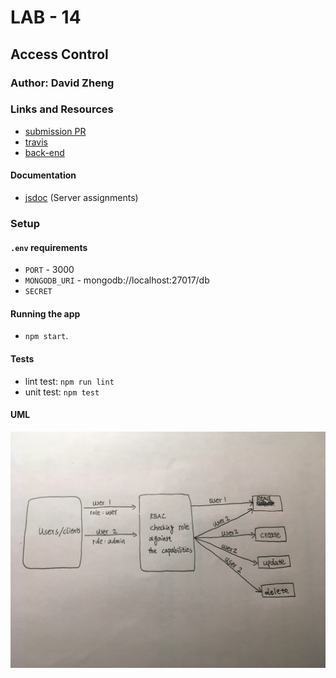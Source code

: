 # LAB - 14

## Access Control

### Author: David Zheng 

### Links and Resources
* [submission PR](https://github.com/davidzheng-401d32/lab-14/pull/1)
* [travis](https://travis-ci.com/davidzheng-401d32/lab-14)
* [back-end](https://davidzheng-lab14.herokuapp.com) 
#### Documentation
* [jsdoc](https://davidzheng-lab14.herokuapp.com/docs) (Server assignments)


### Setup
#### `.env` requirements
* `PORT` - 3000
* `MONGODB_URI` - mongodb://localhost:27017/db
* `SECRET`

#### Running the app
* `npm start`.
  
#### Tests
* lint test: `npm run lint`
* unit test: `npm test`

#### UML
![Access Control](lab-14.JPG)
